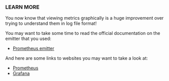 ### LEARN MORE

You now know that viewing metrics graphically is a huge improvement over trying to understand them in log file format!

You may want to take some time to read the official documentation on the emitter that you used:

- [Prometheus emitter](https://druid.apache.org/docs/latest/development/extensions-contrib/prometheus.html)

And here are some links to websites you may want to take a look at:

- [Prometheus](https://prometheus.io/)
- [Grafana](https://grafana.com/grafana/)
